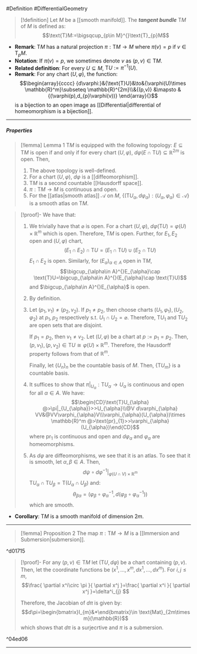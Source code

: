 #Definition #DifferentialGeometry 

> [!definition]
> Let $M$ be a [[smooth manifold]]. The ***tangent bundle*** $\text{T}M$ of $M$ is defined as: $$\text{T}M:=\bigsqcup_{p\in M}^{}\text{T}_{p}M$$
- **Remark**: $\text{T}M$ has a natural projection $\pi:\text{T}M\to M$ where $\pi(v)=p$ if $v\in \text{T}_{p}M$.
- **Notation**: If $\pi(v)=p$, we sometimes denote $v$ as $(p,v)\in \text{T}M$.
- **Related definition**: For every $U\subseteq M$, $\text{T}U:=\pi ^{-1}(U)$.
- **Remark**: For any chart $(U,\varphi)$, the function: $$\begin{array}{cccc} {d\varphi:}&{\text{T}U}&\to&{\varphi(U)\times \mathbb{R}^m}\subseteq \mathbb{R}^{2m}\\&{(p,v)} &\mapsto & {(\varphi(p),d_{p}\varphi(v))} \end{array}{}$$is a bijection to an open image as [[Differential|differential of homeomorphism is a bijection]]. 
---
##### Properties
> [!lemma] Lemma 1
> $\text{T}M$ is equipped with the following topology: $E\subseteq \text{T}M$ is open if and only if for every chart $(U,\varphi)$, $d\varphi(E\cap \text{T}U)\subseteq \mathbb{R}^{2m}$ is open. Then, 
> 1. The above topology is well-defined.
> 2. For a chart $(U,\varphi)$, $d\varphi$ is a [[diffeomorphism]].
> 3. $\text{T}M$ is a second countable [[Hausdorff space]].
> 5. $\pi:\text{T}M\to M$ is continuous and open.
> 6. For the [[atlas|smooth atlas]] $\mathcal{A}$ on $M$, $\{ (\text{T}U_{\alpha},d\varphi_{\alpha}):(U_{\alpha},\varphi_{\alpha})\in \mathcal{A} \}$ is a smooth atlas on $\text{T}M$.

> [!proof]-
> We have that:
> 1. We trivially have that $\varnothing$ is open. For a chart $(U,\varphi)$, $d\varphi(\text{T}U)=\varphi(U)\times \mathbb{R}^m$ which is open. Therefore, $\text{T}M$ is open. Further, for $E_{1},E_{2}$ open and $(U,\varphi)$ chart, $$(E_{1}\cap E_{2})\cap \text{T}U=(E_{1}\cap \text{T}U)\cup(E_{2}\cap \text{T}U)$$$E_{1}\cap E_{2}$ is open. Similarly, for $(E_{\alpha})_{\alpha\in A}$ open in $\text{T}M$, $$\bigcup_{\alpha\in A}^{}E_{\alpha}\cap \text{T}U=\bigcup_{\alpha\in A}^{}(E_{\alpha}\cap \text{T}U)$$ and $\bigcup_{\alpha\in A}^{}E_{\alpha}$ is open.
> 2. By definition.
> 3. Let $(p_{1},v_{1})\neq(p_{2},v_{2})$. If $p_{1}\neq p_{2}$, then choose charts $(U_{1},\varphi_{1}),(U_{2},\varphi_{2})$ at $p_{1},p_{2}$ respectively s.t. $U_{1}\cap U_{2}=\varnothing$. Therefore, $\text{T}U_{1}$ and $\text{T}U_{2}$ are open sets that are disjoint. 
>    
>    If $p_{1}=p_{2}$, then $v_{1}\neq v_{2}$. Let $(U,\varphi)$ be a chart at $p:=p_{1}=p_{2}$. Then, $(p,v_{1}),(p,v_{2})\in \text{T}U\cong \varphi(U)\times \mathbb{R}^m$. Therefore, the Hausdorff property follows from that of $\mathbb{R}^m$.
>    
>    Finally, let $\{ U_{n} \}_{n}$ be the countable basis of $M$. Then, $\{ \text{T}U_{m} \}$ is a countable basis. 
> 4. It suffices to show that $\pi|_{U_{\alpha}}:\text{T}U_{\alpha}\to U_{\alpha}$ is continuous and open for all $\alpha\in A$. We have: $$\begin{CD}\text{T}U_{\alpha} @>\pi|_{U_{\alpha}}>>U_{\alpha}\\@V d\varphi_{\alpha} VV&@VV\varphi_{\alpha}V\\\varphi_{\alpha}(U_{\alpha})\times \mathbb{R}^m @>\text{pr}_{1}>>\varphi_{\alpha}(U_{\alpha})\end{CD}$$where $\text{pr}_{1}$ is continuous and open and $d\varphi_{\alpha}$ and $\varphi_{\alpha}$ are homeomorphisms.
> 5. As $d\varphi$ are diffeomorphisms, we see that it is an atlas. To see that it is smooth, let $\alpha,\beta\in A$. Then, $$d\psi \circ d\varphi ^{-1}|_{\varphi(U\cap V)\times \mathbb{R}^m}$$
>$\text{T}U_{\alpha}\cap \text{T}U_{\beta}=\text{T}(U_{\alpha}\cap U_{\beta})$ and: $$\theta_{\beta\alpha}=(\varphi_{\beta}\circ \varphi_{\alpha}^{-1},d(\varphi_{\beta}\circ \varphi_{\alpha}^{-1}))$$which are smooth.
- **Corollary**: $\text{T}M$ is a smooth manifold of dimension $2m$.
---
> [!lemma] Proposition 2
> The map $\pi:\text{T}M\to M$ is a [[Immersion and Submersion|submersion]].

^d01715

> [!proof]-
> For any $(p,v)\in \text{T}M$ let $(\text{T}U,d\varphi)$ be a chart containing $(p,v)$. Then, let the coordinate functions be $(x^1,\dots,x^m,dx^1,\dots,dx^m)$. For $i,j\leq m$, $$\frac{ \partial x^i\circ \pi }{ \partial x^j }=\frac{ \partial x^i }{ \partial x^j }=\delta^i_{j} $$
> 
> Therefore, the Jacobian of $d\pi$ is given by: $$d\pi=\begin{bmatrix}I_{m}&*\end{bmatrix}\in \text{Mat}_{2m\times m}(\mathbb{R})$$which shows that $d\pi$ is a surjecrtive and $\pi$ is a submersion. 

^04ed06

---
